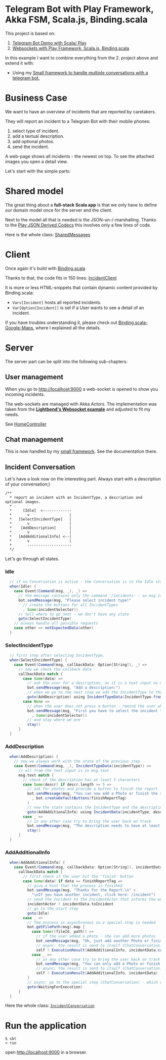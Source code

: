 # Telegram Bot with Play Framework, Akka FSM, Scala.js, Binding.scala

This project is based on:
1. [Telegram Bot Demo with Scala/ Play](https://github.com/pme123/play-scala-telegrambot4s)
2. [Websockets with Play Framework, Scala.js, Binding.scala](https://github.com/pme123/play-wsocket-scalajs)

In this example I want to combine everything from the 2. project above and extend it with:

* Using my [Small framework to handle multiple conversations with a telegram bot.](https://github.com/pme123/play-akka-telegrambot4s)

# Business Case
We want to have an overview of incidents that are reported by caretakers.
 
They will report an incident to a Telegram Bot with their mobile phones: 
1. select type of incident.
2. add a textual description.
3. add optional photos.
4. send the incident.

A web-page shows all incidents - the newest on top. To see the attached images you open a detail view.

Let's start with the simple parts:

# Shared model
The great thing about a **full-stack Scala app** is that we only have to define our domain model once for the server and the client.

Next to the model all that is needed is the JSON-un-/-marshalling. Thanks to the [Play JSON Derived Codecs](https://github.com/julienrf/play-json-derived-codecs) this involves only a few lines of code.

Here is the whole class: [SharedMessages](https://github.com/pme123/play-akka-telegrambot4s-incidents/blob/simple-example/shared/src/main/scala/shared/SharedMessages.scala)

# Client
Once again it's build with [Binding.scala](https://github.com/ThoughtWorksInc/Binding.scala)

Thanks to that, the code fits in 150 lines: [IncidentClient](https://github.com/pme123/play-akka-telegrambot4s-incidents/blob/simple-example/client/src/main/scala/client/IncidentClient.scala)

It is more or less HTML-snippets that contain dynamic content provided by Binding.scala:
* `Vars[Incident]` hosts all reported incidents.
* `Var[Option[Incident]]` is set if a User wants to see a detail of an incident.

If you have troubles understanding it, please check out [Binding.scala-Google-Maps](https://github.com/pme123/Binding.scala-Google-Maps), where I explained all the details.

# Server
The server part can be split into the following sub-chapters:

## User management
When you go to [http://localhost:9000](http://localhost:9000) a web-socket is opened to show you incoming incidents.

The web-sockets are managed with Akka Actors. The implementation was taken from 
the **[Lightbend's Websocket example](https://github.com/playframework/play-scala-websocket-example)** 
and adjusted to fit my needs.

See [HomeController](https://github.com/pme123/play-akka-telegrambot4s-incidents/blob/simple-example/server/app/controllers/HomeController.scala)

## Chat management
This is now handled by my [small framework](https://github.com/pme123/play-akka-telegrambot4s). 
See the documentation there.

## Incident Conversation
Let's have a look now on the interesting part.
Always start with a description of your conversation;)
```
/**
  * report an incident with an IncidentType, a description and optional images.
  *
  *     [Idle]  <-------------
  *       v                  |
  *   [SelectIncidentType]   |
  *       v                  |
  *    [AddDescription]      |
  *       v                  |
  *   [AddAdditionalInfo] <--|
  *       v                  |
  *       --------------------
  */
```

Let's go through all states.
### Idle

```scala
  // if no Conversation is active - the Conversation is in the Idle state
  when(Idle) {
    case Event(Command(msg, _), _) =>
      // the message contains only the command '/incidents' - so msg is only needed for the response.
      bot.sendMessage(msg, "Please select incident type!"
        // create the buttons for all IncidentTypes
        , Some(incidentSelector))
      // tell where to go next - we don't have any state
      goto(SelectIncidentType)
    // always handle all possible requests
    case other => notExpectedData(other)
  }
```
  
### SelectIncidentType

```scala
  // first step after selecting IncidentType.
  when(SelectIncidentType) {
    case Event(Command(msg, callbackData: Option[String]), _) =>
      // now we check the callback data
      callbackData match {
        case Some(data) =>
          // ask the user for a description, as it is a text input no markup is needed. 
          bot.sendMessage(msg, "Add a description:")
          // when we go to the next step we add the IncidentType to the FSM.
          goto(AddDescription) using IncidentTypeData(IncidentType.from(data))
        case None =>
          // when the user does not press a button - remind the user what we need
          bot.sendMessage(msg, "First you have to select the incident type!"
            , Some(incidentSelector))
          // and stay where we are
          stay()
      }
  }
```

### AddDescription
```scala
  when(AddDescription) {
    // now we always work with the state of the previous step
    case Event(Command(msg, _), IncidentTypeData(incidentType)) =>
      // all from the text input is in msg.text
      msg.text match {
        // check if the description has at least 5 characters
        case Some(descr) if descr.length >= 5 =>
          // ask for photos and provide a button to finish the report
          bot.sendMessage(msg, "You can now add a Photo or finish the report!"
            , bot.createDefaultButtons(finishReportTag)
          )
          // now the state contains the IncidentType and the description
          goto(AddAdditionalInfo) using IncidentData(incidentType, descr)
        case _ =>
          // in any other case try to bring the user back on track
          bot.sendMessage(msg, "The description needs to have at least 5 characters!")
          stay()
      }
  }
```

### AddAdditionalInfo
```scala
  when(AddAdditionalInfo) {
    case Event(Command(msg, callbackData: Option[String]), incidentData: IncidentData) =>
      callbackData match {
        // first check if the user hit the 'finish' button
        case Some(data) if data == finishReportTag =>
          // give a hint that the process is finished
          bot.sendMessage(msg, "Thanks for the Report.\n" +
            "\nIf you have another incident, click here: /incident")
          // send the Incident to the IncidentActor that informs the web-clients
          incidentActor ! incidentData.toIncident
          // go to the start step
          goto(Idle)
        case _ =>
          // the process is asynchronous so a special step is needed
          bot.getFilePath(msg).map {
            case Some((fileId, path)) =>
              // if the user added a photo - she can add more photos
              bot.sendMessage(msg, "Ok, just add another Photo or finish the Report.", bot.createDefaultButtons(finishReportTag))
              // async: the result is send to itself (ChatConversation) - the uploaded photo is added to the state.
              self ! ExecutionResult(AddAdditionalInfo, incidentData.copy(assets = Asset(fileId, path) :: incidentData.assets))
            case _ =>
              // in any other case try to bring the user back on track
              bot.sendMessage(msg, "You can only add a Photo or finish the Report.", bot.createDefaultButtons(finishReportTag))
              // async: the result is send to itself (ChatConversation) - no state change.
              self ! ExecutionResult(AddAdditionalInfo, incidentData)
          }
          // async: go to the special step (ChatConversation) - which waits until it gets the ExecutionResult
          goto(WaitingForExecution)
      }
  }
```
Here the whole class: [`IncidentConversation`](https://github.com/pme123/play-akka-telegrambot4s-incidents/blob/simple-example/server/app/bots/IncidentConversation.scala)

# Run the application
```shell
$ sbt
> run
```
open [http://localhost:9000](http://localhost:9000) in a browser.
